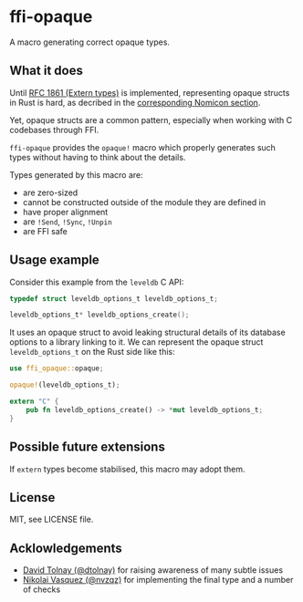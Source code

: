 # ffi-opaque

A macro generating correct opaque types.

## What it does

Until [RFC 1861 (Extern types)](https://github.com/rust-lang/rfcs/blob/master/text/1861-extern-types.md) is implemented, representing opaque structs in Rust is hard, as decribed in the [corresponding Nomicon section](https://doc.rust-lang.org/nomicon/ffi.html#representing-opaque-structs).

Yet, opaque structs are a common pattern, especially when working with C codebases through FFI.

`ffi-opaque` provides the `opaque!` macro which properly generates such types without having to think about the details.

Types generated by this macro are:
* are zero-sized
* cannot be constructed outside of the module they are defined in
* have proper alignment
* are `!Send`, `!Sync`, `!Unpin`
* are FFI safe

## Usage example

Consider this example from the `leveldb` C API:

```c
typedef struct leveldb_options_t leveldb_options_t;

leveldb_options_t* leveldb_options_create();
```

It uses an opaque struct to avoid leaking structural details of its database options to a library linking to it. We can represent the opaque struct `leveldb_options_t` on the Rust side like this:

```rust
use ffi_opaque::opaque;

opaque!(leveldb_options_t);

extern "C" {
    pub fn leveldb_options_create() -> *mut leveldb_options_t;
}
```

## Possible future extensions

If `extern` types become stabilised, this macro may adopt them.

## License

MIT, see LICENSE file.

## Acklowledgements

* [David Tolnay (@dtolnay)](https://github.com/dtolnay) for raising awareness of many subtle issues
* [Nikolai Vasquez (@nvzqz)](https://github.com/nvzqz) for implementing the final type and a number of checks
